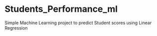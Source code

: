 # Students_Performance_ml
Simple Machine Learning project to predict Student scores using Linear Regression
